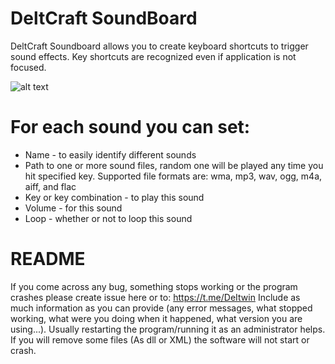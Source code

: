 # DeltCraft SoundBoard
DeltCraft Soundboard allows you to create keyboard shortcuts to trigger sound effects. Key shortcuts are recognized even if application is not focused.

![alt text](https://ibb.co/yyf7pfQ)

# For each sound you can set:
- Name - to easily identify different sounds
- Path to one or more sound files, random one will be played any time you hit specified key. Supported file formats are: wma, mp3, wav, ogg, m4a, aiff, and flac
- Key or key combination - to play this sound
- Volume - for this sound
- Loop - whether or not to loop this sound

# README
If you come across any bug, something stops working or the program crashes please create issue here or to: https://t.me/DeItwin
Include as much information as you can provide (any error messages, what stopped working, what were you doing when it happened, what version you are using...). 
Usually restarting the program/running it as an administrator helps. 
If you will remove some files (As dll or XML) the software will not start or crash.

